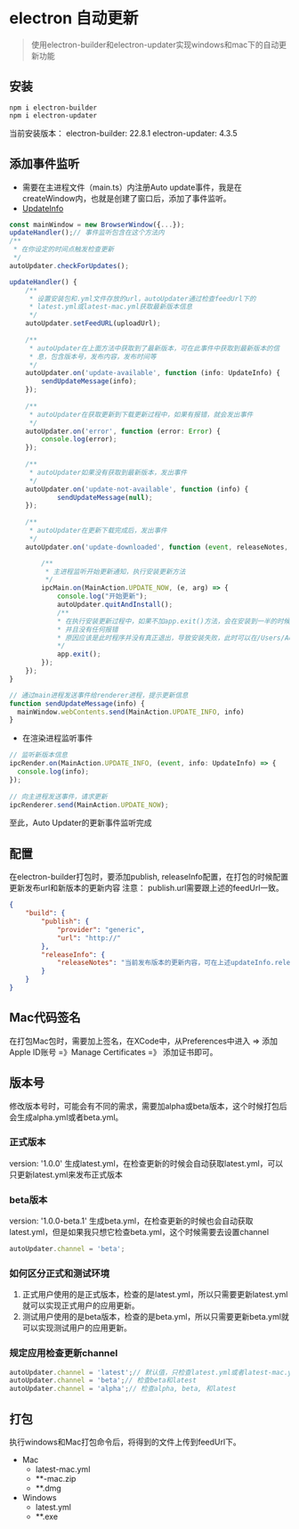 # electron 自动更新

> 使用electron-builder和electron-updater实现windows和mac下的自动更新功能

## 安装
```
npm i electron-builder
npm i electron-updater
```
当前安装版本：
electron-builder: 22.8.1
electron-updater: 4.3.5

## 添加事件监听
- 需要在主进程文件（main.ts）内注册Auto update事件，我是在createWindow内，也就是创建了窗口后，添加了事件监听。
- [UpdateInfo](https://www.electron.build/auto-update#updateinfo)
```ts
const mainWindow = new BrowserWindow({...});
updateHandler();// 事件监听包含在这个方法内
/**
 * 在你设定的时间点触发检查更新
 */
autoUpdater.checkForUpdates();
```
```ts
updateHandler() {
	/**
	 * 设置安装包和.yml文件存放的url，autoUpdater通过检查feedUrl下的
	 * latest.yml或latest-mac.yml获取最新版本信息
	 */
	autoUpdater.setFeedURL(uploadUrl);
	
	/**
	 * autoUpdater在上面方法中获取到了最新版本，可在此事件中获取到最新版本的信
	 * 息，包含版本号，发布内容，发布时间等
	 */
	autoUpdater.on('update-available', function (info: UpdateInfo) {
		sendUpdateMessage(info);
	});
	
	/**
	 * autoUpdater在获取更新到下载更新过程中，如果有报错，就会发出事件
	 */
	autoUpdater.on('error', function (error: Error) {
		console.log(error);
  	});
  
  	/**
   	 * autoUpdater如果没有获取到最新版本，发出事件
   	 */
  	autoUpdater.on('update-not-available', function (info) {
    		sendUpdateMessage(null);
	});
	
	/**
	 * autoUpdater在更新下载完成后，发出事件
	 */
	autoUpdater.on('update-downloaded', function (event, releaseNotes, releaseName, releaseDate, updateUrl, quitAndUpdate) {

		/**
		 * 主进程监听开始更新通知，执行安装更新方法
		 */
		ipcMain.on(MainAction.UPDATE_NOW, (e, arg) => {
			console.log("开始更新");
			autoUpdater.quitAndInstall();
			/**
			* 在执行安装更新过程中，如果不加app.exit()方法，会在安装到一半的时候突然退出，
			* 并且没有任何报错
			* 原因应该是此时程序并没有真正退出，导致安装失败，此时可以在/Users/Administrater/AppData/Local/client-update文件夹内看到有pending文件夹内，存放了新版本的安装包
			*/
			app.exit();
		});
	});
}

// 通过main进程发送事件给renderer进程，提示更新信息
function sendUpdateMessage(info) {
  mainWindow.webContents.send(MainAction.UPDATE_INFO, info)
}
```
- 在渲染进程监听事件
```ts
// 监听新版本信息
ipcRender.on(MainAction.UPDATE_INFO, (event, info: UpdateInfo) => {
  console.log(info);
});
		
// 向主进程发送事件，请求更新
ipcRenderer.send(MainAction.UPDATE_NOW);
```

至此，Auto Updater的更新事件监听完成

## 配置
在electron-builder打包时，要添加publish, releaseInfo配置，在打包的时候配置更新发布url和新版本的更新内容
注意： publish.url需要跟上述的feedUrl一致。
```json
{
	"build": {
		"publish": {
			"provider": "generic",
			"url": "http://"
		},
		"releaseInfo": {
			"releaseNotes": "当前发布版本的更新内容，可在上述updateInfo.releaseNotes得到"
		}
	}
}
```

## Mac代码签名
在打包Mac包时，需要加上签名，在XCode中，从Preferences中进入 => 添加Apple ID账号 =》Manage Certificates =》 添加证书即可。

## 版本号
修改版本号时，可能会有不同的需求，需要加alpha或beta版本，这个时候打包后会生成alpha.yml或者beta.yml。
### 正式版本
version: '1.0.0'
生成latest.yml，在检查更新的时候会自动获取latest.yml，可以只更新latest.yml来发布正式版本

### beta版本
version: '1.0.0-beta.1'
生成beta.yml，在检查更新的时候也会自动获取latest.yml，但是如果我只想它检查beta.yml，这个时候需要去设置channel
```ts
autoUpdater.channel = 'beta';
```

### 如何区分正式和测试环境
1. 正式用户使用的是正式版本，检查的是latest.yml，所以只需要更新latest.yml就可以实现正式用户的应用更新。
2. 测试用户使用的是beta版本，检查的是beta.yml，所以只需要更新beta.yml就可以实现测试用户的应用更新。

### 规定应用检查更新channel
```ts
autoUpdater.channel = 'latest';// 默认值，只检查latest.yml或者latest-mac.yml
autoUpdater.channel = 'beta';// 检查beta和latest
autoUpdater.channel = 'alpha';// 检查alpha, beta, 和latest
```

## 打包
执行windows和Mac打包命令后，将得到的文件上传到feedUrl下。

- Mac
	* latest-mac.yml
	* **-mac.zip
	* **.dmg
- Windows
	* latest.yml
	* **.exe
